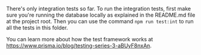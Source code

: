 There's only integration tests so far.
To run the integration tests, first make sure you're running the database locally as explained in the README.md file at the project root.
Then you can use the command `npm run test:int` to run all the tests in this folder.

You can learn more about how the test framework works at https://www.prisma.io/blog/testing-series-3-aBUyF8nxAn.
